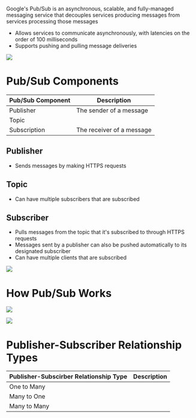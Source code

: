 Google's Pub/Sub is an asynchronous, scalable, and fully-managed messaging service that decouples services producing messages from services processing those messages

* Allows services to communicate asynchronously, with latencies on the order of 100 milliseconds
* Supports pushing and pulling message deliveries

![](https://github.com/JonmarCorpuz/SecondBrain/blob/main/Assets/Whitespace.png)

# Pub/Sub Components

| Pub/Sub Component | Description |
| --- | --- |
| Publisher | The sender of a message |
| Topic | |
| Subscription | The receiver of a message |

## Publisher

* Sends messages by making HTTPS requests 

## Topic

* Can have multiple subscribers that are subscribed

## Subscriber

* Pulls messages from the topic that it's subscribed to through HTTPS requests
* Messages sent by a publisher can also be pushed automatically to its designated subscriber
* Can have multiple clients that are subscribed

![](https://github.com/JonmarCorpuz/SecondBrain/blob/main/Assets/Whitespace.png)

# How Pub/Sub Works

![](https://github.com/JonmarCorpuz/SecondBrain/blob/main/Assets/vnmbnvmnvcncmvnmxcxnmcnxmxcxnxm.png)

![](https://github.com/JonmarCorpuz/SecondBrain/blob/main/Assets/Whitespace.png)

# Publisher-Subscriber Relationship Types

| Publisher-Subscirber Relationship Type | Description |
| --- | --- |
| One to Many | |
| Many to One | |
| Many to Many | |
